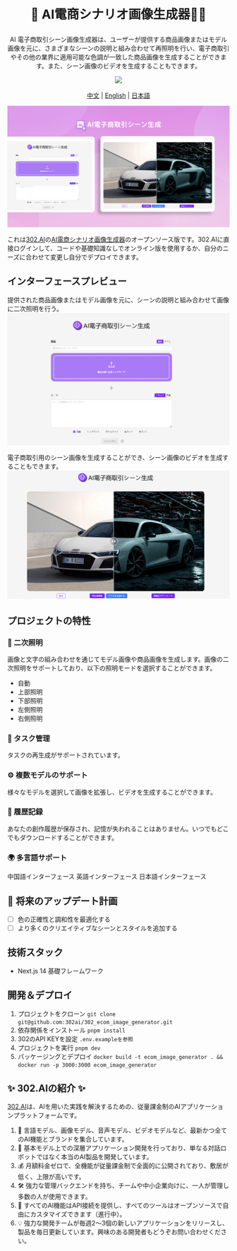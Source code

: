 # <p align="center">🎥 AI電商シナリオ画像生成器🚀✨</p>

<p align="center">AI 電子商取引シーン画像生成器は、ユーザーが提供する商品画像またはモデル画像を元に、さまざまなシーンの説明と組み合わせて再照明を行い、電子商取引やその他の業界に適用可能な色調が一致した商品画像を生成することができます。また、シーン画像のビデオを生成することもできます。</p>

<p align="center"><a href="https://302.ai/tools/word/" target="blank"><img src="https://file.302ai.cn/gpt/imgs/github/302_badge.png" /></a></p >

<p align="center"><a href="README zh.md">中文</a> | <a href="README.md">English</a> | <a href="README_ja.md">日本語</a></p>

![pic-tool](docs/AI电商场景图生成jp.png) 

これは[302.AI](https://302.ai)の[AI電商シナリオ画像生成器](https://302.ai/tools/ecom1/)のオープンソース版です。302.AIに直接ログインして、コードや基礎知識なしでオンライン版を使用するか、自分のニーズに合わせて変更し自分でデプロイできます。

## インターフェースプレビュー
提供された商品画像またはモデル画像を元に、シーンの説明と組み合わせて画像に二次照明を行う。
![pic-tool](docs/ja/电商场景日1.png)     

電子商取引用のシーン画像を生成することができ、シーン画像のビデオを生成することもできます。
![pic-tool](docs/ja/电商场景日2.png)

## プロジェクトの特性

### 🔆 二次照明
画像と文字の組み合わせを通じてモデル画像や商品画像を生成します。画像の二次照明をサポートしており、以下の照明モードを選択することができます。
- 自動
- 上部照明
- 下部照明
- 左側照明
- 右側照明 
### 🔄 タスク管理
タスクの再生成がサポートされています。
### ⚙️ 複数モデルのサポート
様々なモデルを選択して画像を拡張し、ビデオを生成することができます。
### 📜 履歴記録
あなたの創作履歴が保存され、記憶が失われることはありません。いつでもどこでもダウンロードすることができます。
### 🌍 多言語サポート
中国語インターフェース
英語インターフェース
日本語インターフェース


## 🚩 将来のアップデート計画
- [ ] 色の正確性と調和性を最適化する
- [ ] より多くのクリエイティブなシーンとスタイルを追加する

## 技術スタック
- Next.js 14 基礎フレームワーク

## 開発＆デプロイ

1. プロジェクトをクローン `git clone git@github.com:302ai/302_ecom_image_generator.git`
2. 依存関係をインストール `pnpm install`
3. 302のAPI KEYを設定 `.env.exampleを参照`
4. プロジェクトを実行 `pnpm dev`
5. パッケージングとデプロイ `docker build -t ecom_image_generator . && docker run -p 3000:3000 ecom_image_generator`


## ✨ 302.AIの紹介 ✨

[302.AI](https://302.ai)は、AIを用いた実践を解決するための、従量課金制のAIアプリケーションプラットフォームです。

1. 🧠 言語モデル、画像モデル、音声モデル、ビデオモデルなど、最新かつ全てのAI機能とブランドを集合しています。
2. 🚀 基本モデル上での深層アプリケーション開発を行っており、単なる対話ロボットではなく本当のAI製品を開発しています。
3. 💰 月額料金ゼロで、全機能が従量課金制で全面的に公開されており、敷居が低く、上限が高いです。
4. 🛠 強力な管理バックエンドを持ち、チームや中小企業向けに、一人が管理し多数の人が使用できます。
5. 🔗 すべてのAI機能はAPI接続を提供し、すべてのツールはオープンソースで自由にカスタマイズできます（進行中）。
6. 💡 強力な開発チームが毎週2〜3個の新しいアプリケーションをリリースし、製品を毎日更新しています。興味のある開発者もどうぞお問い合わせください。
